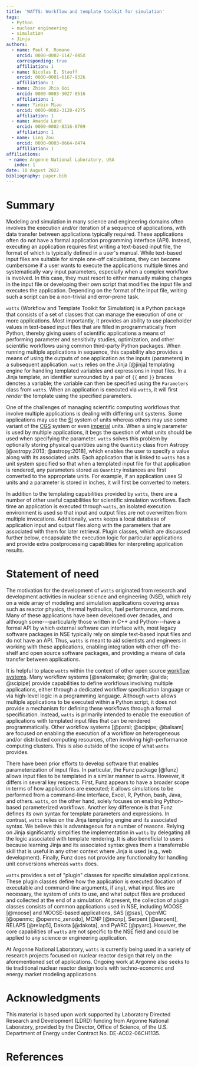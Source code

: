 ```yaml
---
title: 'WATTS: Workflow and template toolkit for simulation'
tags:
  - Python
  - nuclear engineering
  - simulation
  - Jinja
authors:
  - name: Paul K. Romano
    orcid: 0000-0002-1147-045X
    corresponding: true
    affiliation: 1
  - name: Nicolas E. Stauff
    orcid: 0000-0001-6167-9326
    affiliation: 1
  - name: Zhiee Jhia Ooi
    orcid: 0000-0003-3027-8516
    affiliation: 1
  - name: Yinbin Miao
    orcid: 0000-0002-3128-4275
    affiliation: 1
  - name: Amanda Lund
    orcid: 0000-0002-8316-0709
    affiliation: 1
  - name: Ling Zou
    orcid: 0000-0003-0664-0474
    affiliation: 1
affiliations:
 - name: Argonne National Laboratory, USA
   index: 1
date: 10 August 2022
bibliography: paper.bib
---
```


# Summary

Modeling and simulation in many science and engineering domains often involves
the execution and/or iteration of a sequence of applications, with data transfer
between applications typically required. These applications often do not have a
formal application programming interface (API). Instead, executing an
application requires first writing a text-based input file, the format of which
is typically defined in a user's manual. While text-based input files are
suitable for simple one-off calculations, they can become cumbersome if a user
wants to execute the applications multiple times and systematically vary input
parameters, especially when a complex workflow is involved. In this case, they
must resort to either manually making changes in the input file or developing
their own script that modifies the input file and executes the application.
Depending on the format of the input file, writing such a script can be a
non-trivial and error-prone task.

``watts`` (Workflow and Template Toolkit for Simulation) is a Python package
that consists of a set of classes that can manage the execution of one or more
applications. Most importantly, it provides an ability to use placeholder values
in text-based input files that are filled in programmatically from Python,
thereby giving users of scientific applications a means of performing parameter
and sensitivity studies, optimization, and other scientific workflows using
common third-party Python packages. When running multiple applications in
sequence, this capability also provides a means of using the outputs of one
application as the inputs (parameters) in a subsequent application. ``watts``
relies on the Jinja [@jinja] templating engine for handling templated variables
and expressions in input files. In a Jinja template, an identifier surrounded by
a pair of ``{{`` and ``}}`` braces denotes a variable; the variable can then be
specified using the ``Parameters`` class from ``watts``. When an application is
executed via ``watts``, it will first _render_ the template using the specified
parameters.

One of the challenges of managing scientific computing workflows that involve
multiple applications is dealing with differing unit systems. Some applications
may use the [SI](https://en.wikipedia.org/wiki/International_System_of_Units)
system of units whereas others may use some variant of the
[CGS](https://en.wikipedia.org/wiki/Centimetre%E2%80%93gram%E2%80%93second_system_of_units)
system or even [imperial](https://en.wikipedia.org/wiki/Imperial_units) units.
When a single parameter is used by multiple applications, it begs the question
of what units should be used when specifying the parameter. ``watts`` solves
this problem by optionally storing physical quantities using the ``Quantity``
class from Astropy [@astropy:2013; @astropy:2018], which enables the user to
specify a value along with its associated units. Each application that is linked
to ``watts`` has a unit system specified so that when a templated input file for
that application is rendered, any parameters stored as ``Quantity`` instances
are first converted to the appropriate units. For example, if an application
uses SI units and a parameter is stored in inches, it will first be converted to
meters.

In addition to the templating capabilities provided by ``watts``, there are a
number of other useful capabilities for scientific simulation workflows. Each
time an application is executed through ``watts``, an isolated execution
environment is used so that input and output files are not overwritten from
multiple invocations. Additionally, ``watts`` keeps a local database of
application input and output files along with the parameters that are associated
with them for later retrieval. Plugin classes, which are discussed further
below, encapsulate the execution logic for particular applications and provide
extra postprocessing capabilities for interpreting application results.

# Statement of need

The motivation for the development of ``watts`` originated from research and
development activities in nuclear science and engineering (NSE), which rely on a
wide array of modeling and simulation applications covering areas such as
reactor physics, thermal hydraulics, fuel performance, and more. Many of these
applications have been developed over decades, and although some---particularly
those written in C++ and Python---have a formal API by which external software
can interface with, most legacy software packages in NSE typically rely on
simple text-based input files and do not have an API. Thus, ``watts`` is meant
to aid scientists and engineers in working with these applications, enabling
integration with other off-the-shelf and open source software packages, and
providing a means of data transfer between applications.

It is helpful to place ``watts`` within the context of other open source
[workflow systems](https://workflows.community). Many workflow systems
[@snakemake; @merlin; @aiida; @scipipe] provide capabilities to define workflows
involving multiple applications, either through a dedicated workflow
specification language or via high-level logic in a programming language.
Although ``watts`` allows multiple applications to be executed within a Python
script, it does not provide a mechanism for defining these workflows through a
formal specification. Instead, ``watts`` is primarily intended to enable the
execution of applications with templated input files that can be rendered
programmatically. Other workflow systems [@parsl; @scipipe; @balsam] are focused
on enabling the execution of a workflow on heterogeneous and/or distributed
computing resources, often involving high-performance computing clusters. This
is also outside of the scope of what ``watts`` provides.

There have been prior efforts to develop software that enables parameterization
of input files. In particular, the Funz package [@funz] allows input files to be
templated in a similar manner to ``watts``. However, it differs in several key
respects. First, Funz appears to have a broader scope in terms of how
applications are executed; it allows simulations to be performed from a
command-line interface, Excel, R, Python, bash, Java, and others. ``watts``, on
the other hand, solely focuses on enabling Python-based parameterized workflows.
Another key difference is that Funz defines its own syntax for template
parameters and expressions. In contrast, ``watts`` relies on the Jinja
templating engine and its associated syntax. We believe this is advantageous for
a number of reasons. Relying on Jinja significantly simplifies the
implementation in ``watts`` by delegating all the logic associated with template
rendering. It is also beneficial to users because learning Jinja and its
associated syntax gives them a transferrable skill that is useful in any other
context where Jinja is used (e.g., web development). Finally, Funz does not
provide any functionality for handling unit conversions whereas ``watts`` does.

``watts`` provides a set of "plugin" classes for specific simulation
applications. These plugin classes define how the application is executed
(location of executable and command-line arguments, if any), what input files
are necessary, the system of units to use, and what output files are produced
and collected at the end of a simulation. At present, the collection of plugin
classes consists of common applications used in NSE, including MOOSE [@moose]
and MOOSE-based applications, SAS [@sas], OpenMC [@openmc; @openmc_zenodo], MCNP
[@mcnp], Serpent [@serpent], RELAP5 [@relap5], Dakota [@dakota], and PyARC
[@pyarc]. However, the core capabilities of ``watts`` are not specific to the
NSE field and could be applied to any science or engineering application.

At Argonne National Laboratory, ``watts`` is currently being used in a variety
of research projects focused on nuclear reactor design that rely on the
aforementioned set of applications. Ongoing work at Argonne also seeks to tie
traditional nuclear reactor design tools with techno-economic and energy market
modeling applications.

# Acknowledgments

This material is based upon work supported by Laboratory Directed Research and
Development (LDRD) funding from Argonne National Laboratory, provided by the
Director, Office of Science, of the U.S. Department of Energy under Contract
No. DE-AC02-06CH1135.

# References
